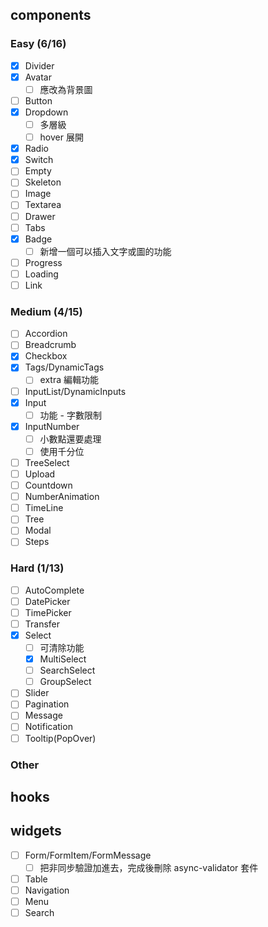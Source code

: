 ## components

### Easy (6/16)
- [x] Divider
- [x] Avatar
  - [ ] 應改為背景圖
- [ ] Button
- [x] Dropdown
  - [ ] 多層級
  - [ ] hover 展開
- [x] Radio
- [x] Switch
- [ ] Empty
- [ ] Skeleton
- [ ] Image
- [ ] Textarea
- [ ] Drawer
- [ ] Tabs
- [x] Badge
  - [ ] 新增一個可以插入文字或圖的功能
- [ ] Progress
- [ ] Loading
- [ ] Link

### Medium (4/15)
- [ ] Accordion
- [ ] Breadcrumb
- [x] Checkbox
- [x] Tags/DynamicTags
  - [ ] extra 編輯功能
- [ ] InputList/DynamicInputs
- [x] Input
  - [ ] 功能 - 字數限制
- [x] InputNumber
  - [ ] 小數點還要處理
  - [ ] 使用千分位
- [ ] TreeSelect
- [ ] Upload
- [ ] Countdown
- [ ] NumberAnimation
- [ ] TimeLine
- [ ] Tree
- [ ] Modal
- [ ] Steps

### Hard (1/13)
- [ ] AutoComplete
- [ ] DatePicker
- [ ] TimePicker
- [ ] Transfer
- [x] Select
  - [ ] 可清除功能
  - [x] MultiSelect
  - [ ] SearchSelect
  - [ ] GroupSelect
- [ ] Slider
- [ ] Pagination
- [ ] Message
- [ ] Notification
- [ ] Tooltip(PopOver)

### Other

## hooks

## widgets
- [ ] Form/FormItem/FormMessage
  - [ ] 把非同步驗證加進去，完成後刪除 async-validator 套件
- [ ] Table
- [ ] Navigation
- [ ] Menu
- [ ] Search
